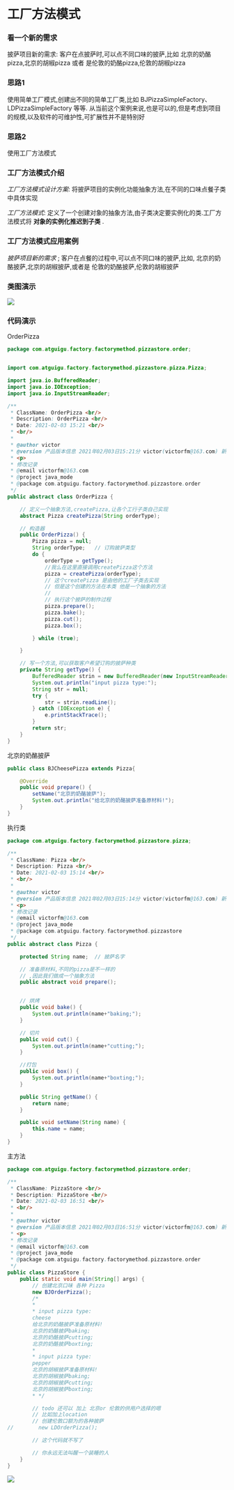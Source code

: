 
 
 
 # 工厂方法模式
 
 ### 看一个新的需求
 
 披萨项目新的需求: 客户在点披萨时,可以点不同口味的披萨,比如 北京的奶酪pizza,北京的胡椒pizza 或者 是伦敦的奶酪pizza,伦敦的胡椒pizza
 
 ### 思路1
 
 使用简单工厂模式,创建出不同的简单工厂类,比如 BJPizzaSimpleFactory、LDPizzaSimpleFactory 等等. 从当前这个案例来说,也是可以的,但是考虑到项目的规模,以及软件的可维护性,可扩展性并不是特别好
 
 ### 思路2
 
 使用工厂方法模式
 
 ### 工厂方法模式介绍
 
 _工厂方法模式设计方案_: 将披萨项目的实例化功能抽象方法,在不同的口味点餐子类中具体实现
 
 _工厂方法模式_: 定义了一个创建对象的抽象方法,由子类决定要实例化的类.工厂方法模式将 __对象的实例化推迟到子类__ .
 
  
### 工厂方法模式应用案例
  
  _披萨项目新的需求_ ; 客户在点餐的过程中,可以点不同口味的披萨,比如, 北京的奶酪披萨,北京的胡椒披萨,或者是 伦敦的奶酪披萨,伦敦的胡椒披萨
  
### 类图演示
  
![](./img/QQ图片20210203163126.png)

### 代码演示
OrderPizza
```java
package com.atguigu.factory.factorymethod.pizzastore.order;


import com.atguigu.factory.factorymethod.pizzastore.pizza.Pizza;

import java.io.BufferedReader;
import java.io.IOException;
import java.io.InputStreamReader;

/**
 * ClassName: OrderPizza <br/>
 * Description: OrderPizza <br/>
 * Date: 2021-02-03 15:21 <br/>
 * <br/>
 *
 * @author victor
 * @version 产品版本信息 2021年02月03日15:21分 victor(victorfm@163.com) 新建<br/>
 * <p>
 * 修改记录
 * @email victorfm@163.com
 * @project java_mode
 * @package com.atguigu.factory.factorymethod.pizzastore.order
 */
public abstract class OrderPizza {

    // 定义一个抽象方法,createPizza,让各个工行子类自己实现
    abstract Pizza createPizza(String orderType);

    // 构造器
    public OrderPizza() {
        Pizza pizza = null;
        String orderType;   // 订购披萨类型
        do {
            orderType = getType();
            //我么在这里直接调用createPizza这个方法
            pizza = createPizza(orderType);
            // 这个createPizza 是由他的工厂子类去实现
            // 但是这个创建的方法在本类 他是一个抽象的方法
            //
            // 执行这个披萨的制作过程
            pizza.prepare();
            pizza.bake();
            pizza.cut();
            pizza.box();

        } while (true);

    }

    // 写一个方法,可以获取客户希望订购的披萨种类
    private String getType() {
        BufferedReader strin = new BufferedReader(new InputStreamReader(System.in));
        System.out.println("input pizza type:");
        String str = null;
        try {
            str = strin.readLine();
        } catch (IOException e) {
            e.printStackTrace();
        }
        return str;
    }
}

```


北京的奶酪披萨
```java
public class BJCheesePizza extends Pizza{

    @Override
    public void prepare() {
        setName("北京的奶酪披萨");
        System.out.println("给北京的奶酪披萨准备原材料!");
    }
}

```


执行类
```java
package com.atguigu.factory.factorymethod.pizzastore.pizza;

/**
 * ClassName: Pizza <br/>
 * Description: Pizza <br/>
 * Date: 2021-02-03 15:14 <br/>
 * <br/>
 *
 * @author victor
 * @version 产品版本信息 2021年02月03日15:14分 victor(victorfm@163.com) 新建<br/>
 * <p>
 * 修改记录
 * @email victorfm@163.com
 * @project java_mode
 * @package com.atguigu.factory.factorymethod.pizzastore
 */
public abstract class Pizza {

    protected String name;  // 披萨名字

    // 准备原材料,不同的pizza是不一样的
    // ,因此我们做成一个抽象方法
    public abstract void prepare();


    // 烘烤
    public void bake() {
        System.out.println(name+"baking;");
    }

    // 切片
    public void cut() {
        System.out.println(name+"cutting;");
    }

    //打包
    public void box() {
        System.out.println(name+"boxting;");
    }

    public String getName() {
        return name;
    }

    public void setName(String name) {
        this.name = name;
    }
}

```

主方法
```java
package com.atguigu.factory.factorymethod.pizzastore.order;

/**
 * ClassName: PizzaStore <br/>
 * Description: PizzaStore <br/>
 * Date: 2021-02-03 16:51 <br/>
 * <br/>
 *
 * @author victor
 * @version 产品版本信息 2021年02月03日16:51分 victor(victorfm@163.com) 新建<br/>
 * <p>
 * 修改记录
 * @email victorfm@163.com
 * @project java_mode
 * @package com.atguigu.factory.factorymethod.pizzastore.order
 */
public class PizzaStore {
    public static void main(String[] args) {
        // 创建北京口味 各种 Pizza
        new BJOrderPizza();
        /*
        *
        * input pizza type:
        cheese
        给北京的奶酪披萨准备原材料!
        北京的奶酪披萨baking;
        北京的奶酪披萨cutting;
        北京的奶酪披萨boxting;
        *
        * input pizza type:
        pepper
        北京的胡椒披萨准备原材料!
        北京的胡椒披萨baking;
        北京的胡椒披萨cutting;
        北京的胡椒披萨boxting;
        * */

        // todo 还可以 加上 北京or 伦敦的供用户选择的嗯
        // 比如加上location
        // 创建伦敦口额为的各种披萨
//        new LDOrderPizza();

        // 这个代码就不写了

        // 你永远无法叫醒一个装睡的人
    }
}

```

![](./img/mm/meizi16.jpg)    
